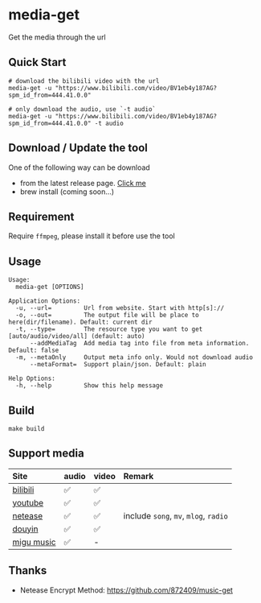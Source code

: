 # media-get
Get the media through the url

## Quick Start
```shell
# download the bilibili video with the url
media-get -u "https://www.bilibili.com/video/BV1eb4y187AG?spm_id_from=444.41.0.0"

# only download the audio, use `-t audio`
media-get -u "https://www.bilibili.com/video/BV1eb4y187AG?spm_id_from=444.41.0.0" -t audio
```

## Download / Update the tool
One of the following way can be download
- from the latest release page. [Click me](https://github.com/foamzou/media-get/releases)
- brew install (coming soon...)

## Requirement
Require `ffmpeg`, please install it before use the tool

## Usage
```shell
Usage:
  media-get [OPTIONS]

Application Options:
  -u, --url=         Url from website. Start with http[s]://
  -o, --out=         The output file will be place to here(dir/filename). Default: current dir
  -t, --type=        The resource type you want to get [auto/audio/video/all] (default: auto)
      --addMediaTag  Add media tag into file from meta information. Default: false
  -m, --metaOnly     Output meta info only. Would not download audio
      --metaFormat=  Support plain/json. Default: plain

Help Options:
  -h, --help         Show this help message
```

## Build
```shell
make build
```

## Support media
Site | audio | video | Remark
:------------ | :------------- | :------------- | :-------------
[bilibili](https://www.bilibili.com/) | ✅ | ✅ | 
[youtube](https://www.youtube.com/) | ✅ | ✅ | 
[netease](https://music.163.com/) | ✅ | ✅ | include `song`, `mv`, `mlog`, `radio`
[douyin](https://www.douyin.com/) | ✅ | ✅ |
[migu music](https://music.migu.cn/) | ✅ | - |

## Thanks
- Netease Encrypt Method: https://github.com/872409/music-get